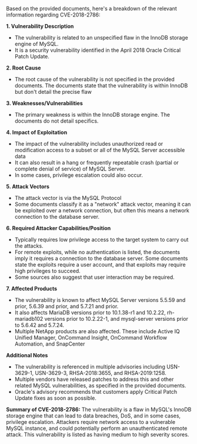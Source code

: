 Based on the provided documents, here's a breakdown of the relevant information regarding CVE-2018-2786:

**1. Vulnerability Description**

*   The vulnerability is related to an unspecified flaw in the InnoDB storage engine of MySQL.
*   It is a security vulnerability identified in the April 2018 Oracle Critical Patch Update.

**2. Root Cause**

*   The root cause of the vulnerability is not specified in the provided documents. The documents state that the vulnerability is within InnoDB but don't detail the precise flaw

**3. Weaknesses/Vulnerabilities**

*   The primary weakness is within the InnoDB storage engine. The documents do not detail specifics.

**4. Impact of Exploitation**

*   The impact of the vulnerability includes unauthorized read or modification access to a subset or all of the MySQL Server accessible data
*   It can also result in a hang or frequently repeatable crash (partial or complete denial of service) of MySQL Server.
*   In some cases, privilege escalation could also occur.

**5. Attack Vectors**

*   The attack vector is via the MySQL Protocol
*   Some documents classify it as a "network" attack vector, meaning it can be exploited over a network connection, but often this means a network connection to the database server.

**6. Required Attacker Capabilities/Position**

*   Typically requires low privilege access to the target system to carry out the attacks.
*   For remote exploits, while no authentication is listed, the documents imply it requires a connection to the database server. Some documents state the exploits require a user account, and that exploits may require high privileges to succeed.
*   Some sources also suggest that user interaction may be required.

**7. Affected Products**

*   The vulnerability is known to affect MySQL Server versions 5.5.59 and prior, 5.6.39 and prior, and 5.7.21 and prior.
*   It also affects MariaDB versions prior to 10.1.38-r1 and 10.2.22, rh-mariadb102 versions prior to 10.2.22-1, and mysql-server versions prior to 5.6.42 and 5.7.24.
*  Multiple NetApp products are also affected. These include Active IQ Unified Manager, OnCommand Insight, OnCommand Workflow Automation, and SnapCenter

**Additional Notes**

*   The vulnerability is referenced in multiple advisories including USN-3629-1, USN-3629-3, RHSA-2018:3655, and RHSA-2019:1258.
*   Multiple vendors have released patches to address this and other related MySQL vulnerabilities, as specified in the provided documents.
*   Oracle's advisory recommends that customers apply Critical Patch Update fixes as soon as possible.

**Summary of CVE-2018-2786:**
The vulnerability is a flaw in MySQL's InnoDB storage engine that can lead to data breaches, DoS, and in some cases, privilege escalation. Attackers require network access to a vulnerable MySQL instance, and could potentially perform an unauthenticated remote attack. This vulnerability is listed as having medium to high severity scores.
